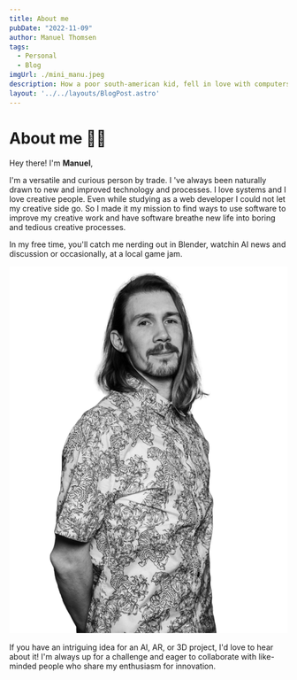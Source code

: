 ```yaml
---
title: About me
pubDate: "2022-11-09"
author: Manuel Thomsen
tags:
  - Personal
  - Blog
imgUrl: ./mini_manu.jpeg
description: How a poor south-american kid, fell in love with computers.
layout: '../../layouts/BlogPost.astro'
---
```


# About me 🙋‍♂️

Hey there! I'm **Manuel**,

I'm a versatile and curious person by trade. I 've always been naturally drawn to new and improved technology and processes. I love systems and I love creative people. Even while studying as a web developer I could not let my creative side go. So I made it my mission to find ways to use software to improve my creative work and have software breathe new life into boring and tedious creative processes.

In my free time, you'll catch me nerding out in Blender, watchin AI news and discussion or occasionally, at a local game jam.

 ![Manuel](./manuel.png)

If you have an intriguing idea for an AI, AR, or 3D project, I'd love to hear about it! I'm always up for a challenge and eager to collaborate with like-minded people who share my enthusiasm for innovation.
